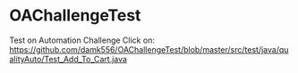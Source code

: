 # OAChallengeTest
Test on Automation Challenge
Click on: 
https://github.com/damk556/OAChallengeTest/blob/master/src/test/java/qualityAuto/Test_Add_To_Cart.java
